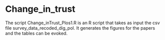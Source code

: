 # Change_in_trust

The script Change_inTrust_Plos1.R is an R script that takes as input the csv file survey_data_recoded_dig_pol.  It generates the figures for the papers and the tables can be evoked.
